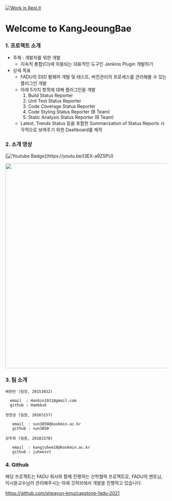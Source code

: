 [![Work in Repl.it](https://classroom.github.com/assets/work-in-replit-14baed9a392b3a25080506f3b7b6d57f295ec2978f6f33ec97e36a161684cbe9.svg)](https://classroom.github.com/online_ide?assignment_repo_id=394371&assignment_repo_type=GroupAssignmentRepo)
# Welcome to KangJeoungBae

### 1. 프로잭트 소개
- 주제 : 개발자를 위한 개발
  - 지속적 통합(CI)에 이용되는 대표적인 도구인 Jenkins Plugin 개발하기
- 상세 목표 
  - FADU의 SSD 펌웨어 개발 및 테스트, 버전관리의 프로세스를 관리해줄 수 있는 플러그인 개발
  - 아래 5가지 항목에 대해 플러그인을 개발
    1. Build Status Reporter
    2. Unit Test Status Reporter
    3. Code Coverage Status Reporter
    4. Code Styling Status Reporter (B Team)
    5. Static Analysis Status Reporter (B Team)
  - Latest, Trends Status 등을 포함한 Summarization of Status Reports 시각적으로 보여주기 위한 Dashboard를 제작


### 2. 소개 영상
[![Youtube Badge](https://img.shields.io/badge/Youtube-ff0000?style=flat-square&logo=youtube&link=https://youtu.be/l3EX-a9ZSPU")](https://youtu.be/l3EX-a9ZSPU)

<a href="https://youtu.be/l3EX-a9ZSPU">
<img src = "http://img.youtube.com/vi/l3EX-a9ZSPU/maxresdefault.jpg" width="640px">
<a>
  
### 3. 팀 소개
~~~
배한빈 (팀장, 20153032)
  
  email  : Hanbin1931@gmail.com
  github : Hambbuk
~~~
~~~
정현성 (팀원, 20163157)
 
   email  : sun3850@kookmin.ac.kr
   github : sun3850
~~~
~~~
강주희 (팀원, 20181570)
   
   email  : kangjuhee18@kookmin.ac.kr
   github : juheesvt
~~~

### 4. Github
해당 프로젝트는 FADU 회사와 함께 진행하는 산학협력 프로젝트로, FADU의 멘토님, 이시윤교수님이 관리해주시는 아래 깃허브에서 개발을 진행하고 있습니다.

https://github.com/sheayun-kmu/capstone-fadu-2021



